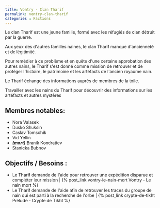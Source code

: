 ```yaml
---
title: Vontry - Clan Tharif
permalink: vontry-clan-tharif
categories : Factions
---
```


Le clan Tharif est une jeune famille, formé avec les réfugiés de clan détruit par la guerre.

Aux yeux des d'autres familles naines, le clan Tharif manque d'ancienneté et de légitimité.

Pour remédier à ce problème et en quête d'une certaine approbation des autres nains, le Tharif s'est donné comme mission de retrouver et de protéger l'histoire, le patrimoine et les artéfacts de l'ancien royaume nain.

Le Tharif échange des informations auprès de membres de la toile.

Travailler avec les nains du Tharif pour découvrir des informations sur les artéfacts et autres mystères


## Membres notables:
- Nora Valasek
- Dusko Shuksin
- Caslav Tomschik
- Vid Yellin
- ***(mort)*** Branik Kondratiev
- Stanicka Bubnov

## Objectifs / Besoins :
- Le Tharif  demande de l'aide pour retrouver une expédition disparue et compléter leur mission | {% post_link vontry-le-nain-mort Vontry - Le nain mort %}
- Le Tharif demande de l'aide afin de retrouver les traces du groupe de nain qui est parti à la recherche de l'orbe | {% post_link crypte-de-tikht Prélude - Crypte de Tikht %}
